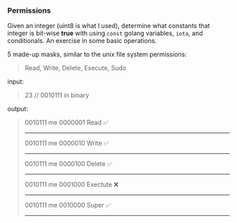 ### Permissions

Given an integer (uint8 is what I used), determine what constants that integer is bit-wise **true** with using `const` golang variables, `iota`, and conditionals. An exercise in some basic operations.

5 made-up masks, similar to the unix file system permissions:

> Read, Write, Delete, Execute, Sudo

input:

> 23 // 0010111 in binary

output:

> 0010111 me
> 0000001 Read ✅
>
> ---
>
> 0010111 me
> 0000010 Write ✅
>
> ---
>
> 0010111 me
> 0000100 Delete ✅
>
> ---
>
> 0010111 me
> 0001000 Exectute ❌
>
> ---
>
> 0010111 me
> 0010000 Super ✅
>
> ---
